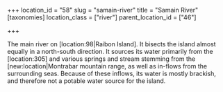 +++
location_id = "58"
slug = "samain-river"
title = "Samain River"
[taxonomies]
location_class = ["river"]
parent_location_id = ["46"]

+++

The main river on \[location:98|Raibon Island\]. It bisects the island almost equally in a north-south direction. It sources its water primarily from the \[location:305\] and various springs and stream stemming from the \[new:location|Montrabar mountain range, as well as in-flows from the surrounding seas. Because of these inflows, its water is mostly brackish, and therefore not a potable water source for the island.
